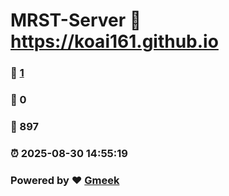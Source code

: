 # MRST-Server :link: https://koai161.github.io 
### :page_facing_up: [1](https://koai161.github.io/tag.html) 
### :speech_balloon: 0 
### :hibiscus: 897 
### :alarm_clock: 2025-08-30 14:55:19 
### Powered by :heart: [Gmeek](https://github.com/Meekdai/Gmeek)
